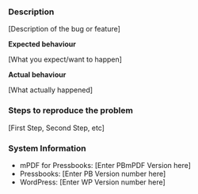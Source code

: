 ### Description 

[Description of the bug or feature]

**Expected behaviour** 

[What you expect/want to happen]

**Actual behaviour** 

[What actually happened]

### Steps to reproduce the problem

[First Step, Second Step, etc]

### System Information

- mPDF for Pressbooks: [Enter PBmPDF Version here] 
- Pressbooks: [Enter PB Version number here] 
- WordPress: [Enter WP Version number here] 

